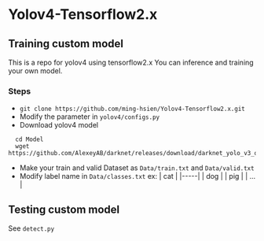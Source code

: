 # Yolov4-Tensorflow2.x

## Training custom model

This is a repo for yolov4 using tensorflow2.x
You can inference and training your own model.

### Steps
* `git clone https://github.com/ming-hsien/Yolov4-Tensorflow2.x.git`
* Modify the parameter in `yolov4/configs.py`
* Download yolov4 model
```
  cd Model
  wget https://github.com/AlexeyAB/darknet/releases/download/darknet_yolo_v3_optimal/yolov4.weights
```
* Make your train and valid Dataset as `Data/train.txt` and `Data/valid.txt`
* Modify label name in `Data/classes.txt`
ex:
| cat |
|-----|
| dog |
| pig |
| ... |

## Testing custom model
See `detect.py`
